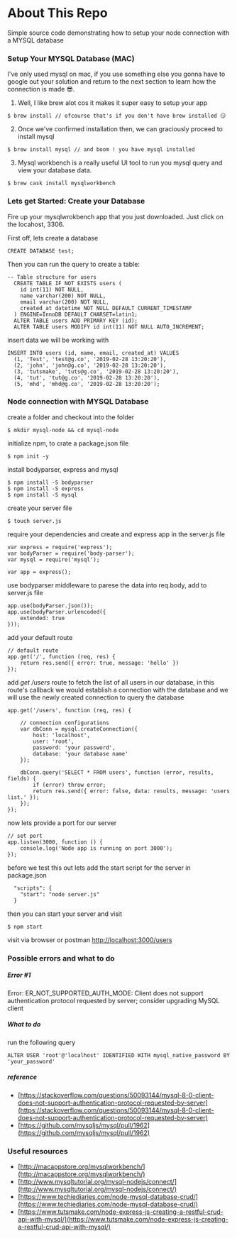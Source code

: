 # About This Repo


Simple source code demonstrating how to setup your node connection with a MYSQL database

### Setup Your MYSQL Database (MAC) 
I've only used mysql on mac, if you use something else you gonna have to google out your solution and return to the next section to learn how the connection is made 😎.

1. Well, I like brew alot cos it makes it super easy to setup your app
```
$ brew install // ofcourse that's if you don't have brew installed 😏
```

2. Once we've confirmed installation then, we can graciously proceed to install mysql

```
$ brew install mysql // and boom ! you have mysql installed
```

3. Mysql workbench is a really useful UI tool to run you mysql query and view your database data.

```
$ brew cask install mysqlworkbench 
```

### Lets get Started: Create your Database
Fire up your mysqlwrokbench app that you just downloaded. Just click on the locahost, 3306.

First off, lets create a database

```
CREATE DATABASE test;
```

Then you can run the query to create a table:
```
-- Table structure for users
  CREATE TABLE IF NOT EXISTS users (
    id int(11) NOT NULL,
    name varchar(200) NOT NULL,
    email varchar(200) NOT NULL,
    created_at datetime NOT NULL DEFAULT CURRENT_TIMESTAMP
  ) ENGINE=InnoDB DEFAULT CHARSET=latin1;
  ALTER TABLE users ADD PRIMARY KEY (id);
  ALTER TABLE users MODIFY id int(11) NOT NULL AUTO_INCREMENT;
```

insert data we will be working with

```
INSERT INTO users (id, name, email, created_at) VALUES
  (1, 'Test', 'test@g.co', '2019-02-28 13:20:20'),
  (2, 'john', 'john@g.co', '2019-02-28 13:20:20'),
  (3, 'tutsmake', 'tuts@g.co', '2019-02-28 13:20:20'),
  (4, 'tut', 'tut@g.co', '2019-02-28 13:20:20'),
  (5, 'mhd', 'mhd@g.co', '2019-02-28 13:20:20');
```

### Node connection with MYSQL Database
create a folder and checkout into the folder
```
$ mkdir mysql-node && cd mysql-node
```

initialize npm, to crate a package.json file

```
$ npm init -y
```

install bodyparser, express and mysql

```
$ npm install -S bodyparser
$ npm install -S express
$ npm install -S mysql
```

create your server file

```
$ touch server.js
```

require your dependencies and create and express app in the server.js file

```
var express = require('express');
var bodyParser = require('body-parser');
var mysql = require('mysql');

var app = express();
```


use bodyparser middleware to parese the data into req.body, add to server.js file

```
app.use(bodyParser.json());
app.use(bodyParser.urlencoded({
    extended: true
}));
```


add your default route
```
// default route
app.get('/', function (req, res) {
    return res.send({ error: true, message: 'hello' })
});
```
add *get /users* route to fetch the list of all users in our database, in this route's callback we would establish a connection with the database and we will use the newly created connection to query the database

```
app.get('/users', function (req, res) {

    // connection configurations
    var dbConn = mysql.createConnection({
        host: 'localhost',
        user: 'root',
        password: 'your password',
        database: 'your database name'
    });

    dbConn.query('SELECT * FROM users', function (error, results, fields) {
        if (error) throw error;
        return res.send({ error: false, data: results, message: 'users list.' });
    });
});
```

now lets provide a port for our server
```
// set port
app.listen(3000, function () {
    console.log('Node app is running on port 3000');
});
```

before we test this out lets add the start script for the server in package.json
```
  "scripts": {
    "start": "node server.js"
  }
```

then you can start your server and visit 
```
$ npm start
```

visit via browser or postman
[http://localhost:3000/users](http://localhost:3000/users)


### Possible errors and what to do
##### Error #1
Error: ER_NOT_SUPPORTED_AUTH_MODE: Client does not support authentication protocol requested by server; consider upgrading MySQL client
##### What to do
run the following query
```
ALTER USER 'root'@'localhost' IDENTIFIED WITH mysql_native_password BY 'your_password'
```
##### reference
* [https://stackoverflow.com/questions/50093144/mysql-8-0-client-does-not-support-authentication-protocol-requested-by-server](https://stackoverflow.com/questions/50093144/mysql-8-0-client-does-not-support-authentication-protocol-requested-by-server)
* [https://github.com/mysqljs/mysql/pull/1962](https://github.com/mysqljs/mysql/pull/1962)


### Useful resources
* [http://macappstore.org/mysqlworkbench/](http://macappstore.org/mysqlworkbench/)
* [http://www.mysqltutorial.org/mysql-nodejs/connect/](http://www.mysqltutorial.org/mysql-nodejs/connect/)
* [https://www.techiediaries.com/node-mysql-database-crud/](https://www.techiediaries.com/node-mysql-database-crud/)
* [https://www.tutsmake.com/node-express-js-creating-a-restful-crud-api-with-mysql/](https://www.tutsmake.com/node-express-js-creating-a-restful-crud-api-with-mysql/)
